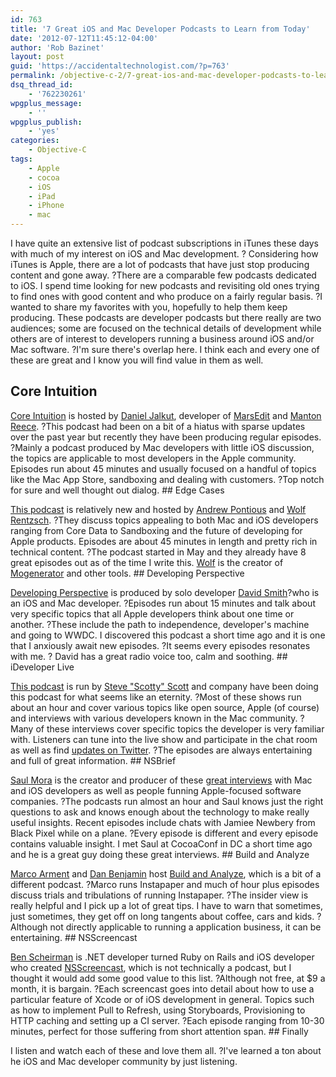 ```yaml
---
id: 763
title: '7 Great iOS and Mac Developer Podcasts to Learn from Today'
date: '2012-07-12T11:45:12-04:00'
author: 'Rob Bazinet'
layout: post
guid: 'https://accidentaltechnologist.com/?p=763'
permalink: /objective-c-2/7-great-ios-and-mac-developer-podcasts-to-learn-from-today/
dsq_thread_id:
    - '762230261'
wpgplus_message:
    - ''
wpgplus_publish:
    - 'yes'
categories:
    - Objective-C
tags:
    - Apple
    - cocoa
    - iOS
    - iPad
    - iPhone
    - mac
---
```


I have quite an extensive list of podcast subscriptions in iTunes these days with much of my interest on iOS and Mac development. ? Considering how iTunes is Apple, there are a lot of podcasts that have just stop producing content and gone away. ?There are a comparable few podcasts dedicated to iOS. I spend time looking for new podcasts and revisiting old ones trying to find ones with good content and who produce on a fairly regular basis. ?I wanted to share my favorites with you, hopefully to help them keep producing. These podcasts are developer podcasts but there really are two audiences; some are focused on the technical details of development while others are of interest to developers running a business around iOS and/or Mac software. ?I'm sure there's overlap here. I think each and every one of these are great and I know you will find value in them as well.

## Core Intuition

 [Core Intuition](http://www.coreint.org/) is hosted by [Daniel Jalkut](https://twitter.com/danielpunkass), developer of [MarsEdit](http://www.red-sweater.com/marsedit/) and [Manton Reece](https://twitter.com/manton). ?This podcast had been on a bit of a hiatus with sparse updates over the past year but recently they have been producing regular episodes. ?Mainly a podcast produced by Mac developers with little iOS discussion, the topics are applicable to most developers in the Apple community. Episodes run about 45 minutes and usually focused on a handful of topics like the Mac App Store, sandboxing and dealing with customers. ?Top notch for sure and well thought out dialog. ## Edge Cases

 [This podcast](http://www.edgecasesshow.com/) is relatively new and hosted by [Andrew Pontious](http://twitter.com/apontious) and [Wolf Rentzsch](http://twitter.com/rentzsch). ?They discuss topics appealing to both Mac and iOS developers ranging from Core Data to Sandboxing and the future of developing for Apple products. Episodes are about 45 minutes in length and pretty rich in technical content. ?The podcast started in May and they already have 8 great episodes out as of the time I write this. [Wolf](http://rentzsch.tumblr.com/) is the creator of [Mogenerator](http://rentzsch.github.com/mogenerator/) and other tools. ## Developing Perspective

 [Developing Perspective](http://developingperspective.com/) is produced by solo developer [David Smith](https://twitter.com/_davidsmith)?who is an iOS and Mac developer. ?Episodes run about 15 minutes and talk about very specific topics that all Apple developers think about one time or another. ?These include the path to independence, developer's machine and going to WWDC. I discovered this podcast a short time ago and it is one that I anxiously await new episodes. ?It seems every episodes resonates with me. ? David has a great radio voice too, calm and soothing. ## iDeveloper Live

 [This podcast](http://ideveloper.tv/podcast/ideveloperlive.html) is run by [Steve "Scotty" Scott](https://twitter.com/macdevnet) and company have been doing this podcast for what seems like an eternity. ?Most of these shows run about an hour and cover various topics like open source, Apple (of course) and interviews with various developers known in the Mac community. ?Many of these interviews cover specific topics the developer is very familiar with. Listeners can tune into the live show and participate in the chat room as well as find [updates on Twitter](https://twitter.com/idevelopertv). ?The episodes are always entertaining and full of great information. ## NSBrief

 [Saul Mora](https://twitter.com/casademora) is the creator and producer of these [great interviews](http://nsbrief.com/) with Mac and iOS developers as well as people funning Apple-focused software companies. ?The podcasts run almost an hour and Saul knows just the right questions to ask and knows enough about the technology to make really useful insights. Recent episodes include chats with Jamiee Newbery from Black Pixel while on a plane. ?Every episode is different and every episode contains valuable insight. I met Saul at CocoaConf in DC a short time ago and he is a great guy doing these great interviews. ## Build and Analyze

 [Marco Arment](https://twitter.com/marcoarment) and [Dan Benjamin](https://twitter.com/danbenjamin) host [Build and Analyze](http://5by5.tv/buildanalyze/), which is a bit of a different podcast. ?Marco runs Instapaper and much of hour plus episodes discuss trials and tribulations of running Instapaper. ?The insider view is really helpful and I pick up a lot of great tips. I have to warn that sometimes, just sometimes, they get off on long tangents about coffee, cars and kids. ?Although not directly applicable to running a application business, it can be entertaining. ## NSScreencast

 [Ben Scheirman](https://twitter.com/subdigital/) is .NET developer turned Ruby on Rails and iOS developer who created [NSScreencast](http://nsscreencast.com/), which is not technically a podcast, but I thought it would add some good value to this list. ?Although not free, at $9 a month, it is bargain. ?Each screencast goes into detail about how to use a particular feature of Xcode or of iOS development in general. Topics such as how to implement Pull to Refresh, using Storyboards, Provisioning to HTTP caching and setting up a CI server. ?Each episode ranging from 10-30 minutes, perfect for those suffering from short attention span. ## Finally

 I listen and watch each of these and love them all. ?I've learned a ton about he iOS and Mac developer community by just listening.